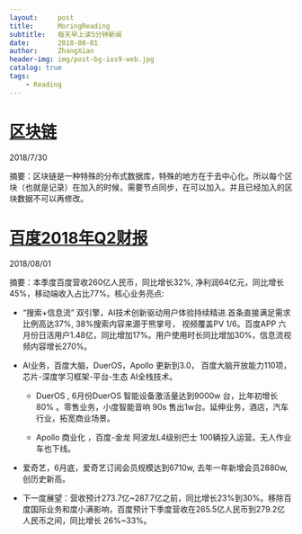 ```yaml
---
layout:     post
title:      MoringReading 
subtitle:   每天早上读5分钟新闻 
date:       2018-08-01
author:     ZhangXian 
header-img: img/post-bg-ios9-web.jpg
catalog: true
tags:
    - Reading 
---
```

# [区块链](http://www.ruanyifeng.com/blog/2017/12/blockchain-tutorial.html) 

2018/7/30

摘要：区块链是一种特殊的分布式数据库，特殊的地方在于去中心化。所以每个区块（也就是记录）在加入的时候，需要节点同步，在可以加入。并且已经加入的区块数据不可以再修改。
 
# [百度2018年Q2财报](http://news.family.baidu.com/newsDetail?articleId=186516)

2018/08/01

摘要：本季度百度营收260亿人民币，同比增长32%, 净利润64亿元，同比增长45%，移动端收入占比77%。核心业务亮点:

- “搜索+信息流” 双引擎，AI技术创新驱动用户体验持续精进.首条直接满足需求比例高达37%, 38%搜索内容来源于熊掌号， 视频覆盖PV 1/6。百度APP 六月份日活用户1.48亿，同比增加17%。用户使用时长同比增加30%，信息流视频内容增长270%。

- AI业务，百度大脑，DuerOS，Apollo 更新到3.0， 百度大脑开放能力110项，芯片-深度学习框架-平台-生态 AI全栈技术。

    - DuerOS , 6月份DuerOS 智能设备激活量达到9000w 台，比年初增长 80% 。零售业务，小度智能音响 90s 售出1w台。延伸业务，酒店，汽车行业，拓宽商业场景。

    - Apollo 商业化 ，百度-金龙 阿波龙L4级别巴士 100辆投入运营。无人作业车也下线。

- 爱奇艺，6月底，爱奇艺订阅会员规模达到6710w, 去年一年新增会员2880w, 创历史新高。

- 下一度展望：营收预计273.7亿~287.7亿之前，同比增长23%到30%。移除百度国际业务和度小满影响，百度预计下季度营收在265.5亿人民币到279.2亿人民币之间，同比增长 26%~33%。


